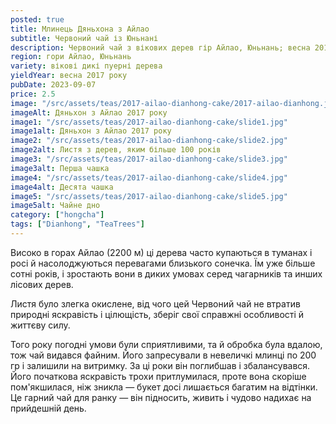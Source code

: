 ```yaml
---
posted: true
title: Млинець Дяньхона з Айлао
subtitle: Червоний чай із Юньнані
description: Червоний чай з вікових дерев гір Айлао, Юньнань; весна 2017 року.
region: гори Айлао, Юньнань
variety: вікові дикі пуерні дерева
yieldYear: весна 2017 року
pubDate: 2023-09-07
price: 2.5
image: "/src/assets/teas/2017-ailao-dianhong-cake/2017-ailao-dianhong.jpg"
imageAlt: Дяньхон з Айлао 2017 року
image1: "/src/assets/teas/2017-ailao-dianhong-cake/slide1.jpg"
image1alt: Дяньхон з Айлао 2017 року
image2: "/src/assets/teas/2017-ailao-dianhong-cake/slide2.jpg"
image2alt: Листя з дерев, яким більше 100 років
image3: "/src/assets/teas/2017-ailao-dianhong-cake/slide3.jpg"
image3alt: Перша чашка
image4: "/src/assets/teas/2017-ailao-dianhong-cake/slide4.jpg"
image4alt: Десята чашка
image5: "/src/assets/teas/2017-ailao-dianhong-cake/slide5.jpg"
image5alt: Чайне дно
category: ["hongcha"]
tags: ["Dianhong", "TeaTrees"]
---
```


Високо в горах Айлао (2200 м) ці дерева часто купаються в туманах і росі й насолоджуються перевагами близького сонечка. Їм уже більше сотні років, і зростають вони в диких умовах серед чагарників та инших лісових дерев.

Листя було злегка окислене, від чого цей Червоний чай не втратив природні яскравість і цілющість, зберіг свої справжні особливості й життєву силу.

Того року погодні умови були сприятливими, та й обробка була вдалою, тож чай видався файним. Його запресували в невеличкі млинці по 200 гр і залишили на витримку. За ці роки він поглибшав і збалансувався. Його початкова яскравість трохи притлумилася, проте вона скоріше пом'якшилася, ніж зникла — букет досі лишається багатим на відтінки. Це гарний чай для ранку — він підносить, живить і чудово надихає на прийдешній день.
